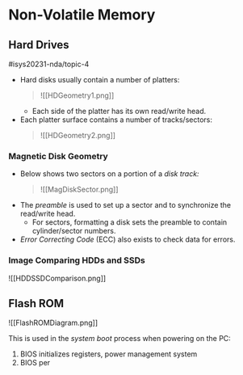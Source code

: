 # Non-Volatile Memory

## Hard Drives

#isys20231-nda/topic-4 

- Hard disks usually contain a number of platters:
	>![[HDGeometry1.png]]
	- Each side of the platter has its own read/write head.
- Each platter surface contains a number of tracks/sectors:
	>![[HDGeometry2.png]]
	
### Magnetic Disk Geometry

- Below shows two sectors on a portion of a *disk track:*
	>![[MagDiskSector.png]]
- The *preamble* is used to set up a sector and to synchronize the read/write head.
	- For sectors, formatting a disk sets the preamble to contain cylinder/sector numbers.
- *Error Correcting Code* (ECC) also exists to check data for errors.

### Image Comparing HDDs and SSDs

![[HDDSSDComparison.png]]

## Flash ROM

![[FlashROMDiagram.png]]

This is used in the *system boot* process when powering on the PC:
1) BIOS initializes registers, power management system
2) BIOS per